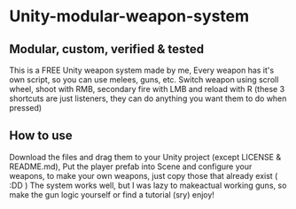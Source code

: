 # Unity-modular-weapon-system
## Modular, custom, verified & tested
This is a FREE Unity weapon system made by me, Every weapon has it's own script, so you can use melees, guns, etc.
Switch weapon using scroll wheel, shoot with RMB, secondary fire with LMB and reload with R (these 3 shortcuts are just listeners, they can do anything you want them to do when pressed)

## How to use
Download the files and drag them to your Unity project (except LICENSE & README.md),
Put the player prefab into Scene and configure your weapons,
to make your own weapons, just copy those that already exist ( :DD )
The system works well, but I was lazy to makeactual working guns, so make the gun logic yourself or find a tutorial (sry)
enjoy!
